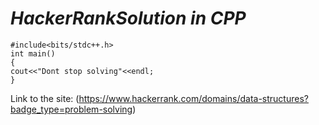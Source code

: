  # _HackerRankSolution in CPP_
 
 ~~~
 #include<bits/stdc++.h>
 int main()
 {
 cout<<"Dont stop solving"<<endl;
 }
~~~

Link to the site: (https://www.hackerrank.com/domains/data-structures?badge_type=problem-solving)
